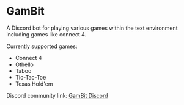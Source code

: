 # GamBit
A Discord bot for playing various games within the text environment including games like connect 4.

Currently supported games:
* Connect 4
* Othello
* Taboo
* Tic-Tac-Toe
* Texas Hold'em

Discord community link: [GamBit Discord](https://discord.gg/WYYYNjM)
